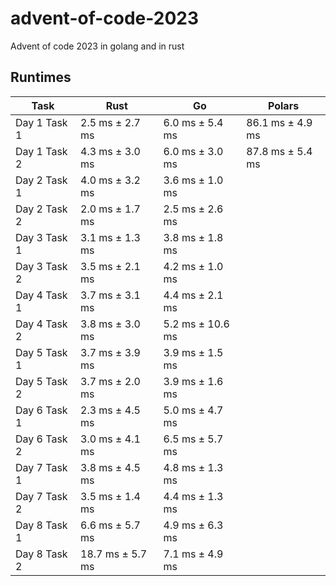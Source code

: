 # advent-of-code-2023
Advent of code 2023 in golang and in rust

## Runtimes

| Task       | Rust      | Go        | Polars    |
|------------|-----------|-----------|-----------|
| Day 1 Task 1 | 2.5 ms ± 2.7 ms  | 6.0 ms ± 5.4 ms  | 86.1 ms ± 4.9 ms  |
| Day 1 Task 2 | 4.3 ms ± 3.0 ms  | 6.0 ms ± 3.0 ms  | 87.8 ms ± 5.4 ms  |
| Day 2 Task 1 | 4.0 ms ± 3.2 ms  | 3.6 ms ± 1.0 ms  |
| Day 2 Task 2 | 2.0 ms ± 1.7 ms  | 2.5 ms ± 2.6 ms  |
| Day 3 Task 1 | 3.1 ms ± 1.3 ms  | 3.8 ms ± 1.8 ms  |
| Day 3 Task 2 | 3.5 ms ± 2.1 ms  | 4.2 ms ± 1.0 ms  |
| Day 4 Task 1 | 3.7 ms ± 3.1 ms  | 4.4 ms ± 2.1 ms  |
| Day 4 Task 2 | 3.8 ms ± 3.0 ms  | 5.2 ms ± 10.6 ms  |
| Day 5 Task 1 | 3.7 ms ± 3.9 ms  | 3.9 ms ± 1.5 ms  |
| Day 5 Task 2 | 3.7 ms ± 2.0 ms  | 3.9 ms ± 1.6 ms  |
| Day 6 Task 1 | 2.3 ms ± 4.5 ms  | 5.0 ms ± 4.7 ms  |
| Day 6 Task 2 | 3.0 ms ± 4.1 ms  | 6.5 ms ± 5.7 ms  |
| Day 7 Task 1 | 3.8 ms ± 4.5 ms  | 4.8 ms ± 1.3 ms  |
| Day 7 Task 2 | 3.5 ms ± 1.4 ms  | 4.4 ms ± 1.3 ms  |
| Day 8 Task 1 | 6.6 ms ± 5.7 ms  | 4.9 ms ± 6.3 ms  |
| Day 8 Task 2 | 18.7 ms ± 5.7 ms  | 7.1 ms ± 4.9 ms  |